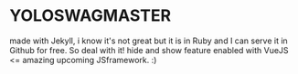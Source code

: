 # YOLOSWAGMASTER

made with Jekyll, i know it's not great but it is in Ruby and I can serve it in Github for free. So deal with it!
hide and show feature enabled with VueJS <= amazing upcoming JSframework. :)
